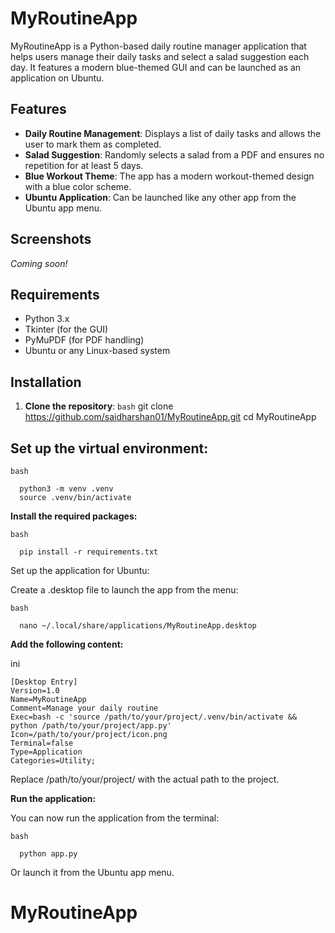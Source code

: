 # MyRoutineApp

MyRoutineApp is a Python-based daily routine manager application that helps users manage their daily tasks and select a salad suggestion each day. It features a modern blue-themed GUI and can be launched as an application on Ubuntu.

## Features
- **Daily Routine Management**: Displays a list of daily tasks and allows the user to mark them as completed.
- **Salad Suggestion**: Randomly selects a salad from a PDF and ensures no repetition for at least 5 days.
- **Blue Workout Theme**: The app has a modern workout-themed design with a blue color scheme.
- **Ubuntu Application**: Can be launched like any other app from the Ubuntu app menu.

## Screenshots
*Coming soon!*

## Requirements

- Python 3.x
- Tkinter (for the GUI)
- PyMuPDF (for PDF handling)
- Ubuntu or any Linux-based system

## Installation

1. **Clone the repository**:
   ```bash```
   git clone https://github.com/saidharshan01/MyRoutineApp.git
   cd MyRoutineApp

## Set up the virtual environment:

```bash```

      python3 -m venv .venv
      source .venv/bin/activate

**Install the required packages:**

```bash```

      pip install -r requirements.txt

Set up the application for Ubuntu:

Create a .desktop file to launch the app from the menu:

```bash```

      nano ~/.local/share/applications/MyRoutineApp.desktop

**Add the following content:**

ini

    [Desktop Entry]
    Version=1.0
    Name=MyRoutineApp
    Comment=Manage your daily routine
    Exec=bash -c 'source /path/to/your/project/.venv/bin/activate && python /path/to/your/project/app.py'
    Icon=/path/to/your/project/icon.png
    Terminal=false
    Type=Application
    Categories=Utility;

Replace /path/to/your/project/ with the actual path to the project.

**Run the application:**

You can now run the application from the terminal:

```bash```

      python app.py

Or launch it from the Ubuntu app menu.
# MyRoutineApp
